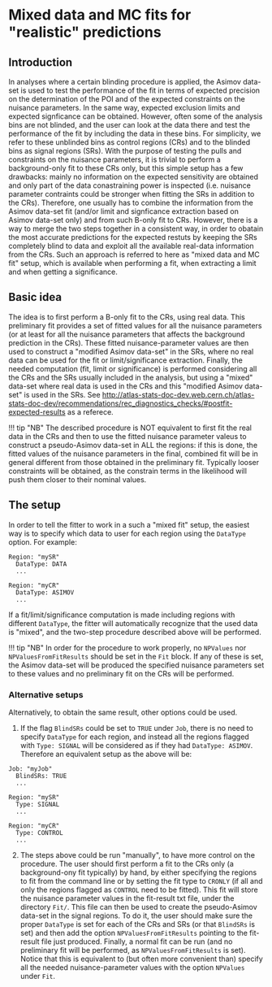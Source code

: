 # Mixed data and MC fits for "realistic" predictions

## Introduction

In analyses where a certain blinding procedure is applied, 
the Asimov data-set is used to test the performance of the fit in terms of expected precision on the determination of the POI 
and of the expected constraints on the nuisance parameters. 
In the same way, expected exclusion limits and expected signficance can be obtained.
However, often some of the analysis bins are not blinded, and the user can look at the data there and test the performance of the fit by including the data in these bins.
For simplicity, we refer to these unblinded bins as control regions (CRs) and to the blinded bins as signal regions (SRs).
With the purpose of testing the pulls and constraints on the nuisance parameters, it is trivial to perform a background-only fit to these CRs only, but this simple setup has a few drawbacks: 
mainly no information on the expected sensitivity are obtained and only part of the data conastraining power is inspected (i.e. nuisance parameter contraints could be stronger when fitting the SRs in addition to the CRs).
Therefore, one usually has to combine the information from the Asimov data-set fit (and/or limit and signficance extraction based on Asimov data-set only) 
and from such B-only fit to CRs.
However, there is a way to merge the two steps together in a consistent way, in order to obatain the most accurate predictions for the expected restuts by keeping the SRs completely blind to data and exploit all the available real-data information from the CRs.
Such an approach is referred to here as "mixed data and MC fit" setup, which is available when performing a fit, when extracting a limit and when getting a significance.

## Basic idea

The idea is to first perform a B-only fit to the CRs, using real data. 
This preliminary fit provides a set of fitted values for all the nuisance parameters 
(or at least for all the nuisance parameters that affects the background prediction in the CRs). 
These fitted nuisance-parameter values are then used to construct a "modified Asimov data-set" in the SRs, where no real data can be used for the fit or limit/significance extraction. 
Finally, the needed computation (fit, limit or significance) is performed considering all the CRs and the SRs usually included in the analysis, 
but using a "mixed" data-set where real data is used in the CRs and this "modified Asimov data-set" is used in the SRs. 
See http://atlas-stats-doc-dev.web.cern.ch/atlas-stats-doc-dev/recommendations/rec_diagnostics_checks/#postfit-expected-results as a referece.

!!! tip "NB"
    The described procedure is NOT equivalent to first fit the real data in the CRs and then to use the fitted nuisance parameter valeus to construct a pseudo-Asimov data-set in ALL the regions: if this is done, the fitted values of the nuisance parameters in the final, combined fit will be in general different from those obtained in the preliminary fit.
    Typically looser constraints will be obtained, as the constrain terms in the likelihood will push them closer to their nominal values.

## The setup

In order to tell the fitter to work in a such a "mixed fit" setup, 
the easiest way is to specify which data to user for each region using the `DataType` option.
For example:

```
Region: "mySR"
  DataType: DATA
  ...
  
Region: "myCR"
  DataType: ASIMOV
  ...
```

If a fit/limit/significance computation is made including regions with different `DataType`, 
the fitter will automatically recognize that the used data is "mixed", 
and the two-step procedure described above will be performed.

!!! tip "NB"
    In order for the procedure to work properly, no `NPValues` nor `NPValuesFromFitResults` should be set in the `Fit` block. 
    If any of these is set, the Asimov data-set will be produced the specified nuisance parameters set to these values and no preliminary 
    fit on the CRs will be performed.

### Alternative setups

Alternatively, to obtain the same result, other options could be used.

1. If the flag `BlindSRs` could be set to `TRUE` under `Job`, there is no need to specify `DataType` for each region, and instead all the regions flagged with `Type: SIGNAL` will be considered as if they had `DataType: ASIMOV`.
Therefore an equivalent setup as the above will be:

```
Job: "myJob"
  BlindSRs: TRUE
  ...
  
Region: "mySR"
  Type: SIGNAL
  ...
  
Region: "myCR"
  Type: CONTROL
  ...
```

2. The steps above could be run "manually", to have more control on the procedure. 
The user should first perform a fit to the CRs only (a background-ony fit typically) by hand, by either specifying the regions to fit from the command line or by setting the fit type to `CRONLY` (if all and only the regions flagged as `CONTROL` need to be fitted).
This fit will store the nuisance parameter values in the fit-result txt file, under the directory `Fit/`. 
This file can then be used to create the pseudo-Asimov data-set in the signal regions. 
To do it, the user should make sure the proper `DataType` is set for each of the CRs and SRs (or that `BlindSRs` is set) 
and then add the option `NPValuesFromFitResults` pointing to the fit-result file just produced.
Finally, a normal fit can be run (and no preliminary fit will be performed, as `NPValuesFromFitResults` is set).
Notice that this is equivalent to (but often more convenient than) specify all the needed nuisance-parameter values with the option `NPValues` under `Fit`.
